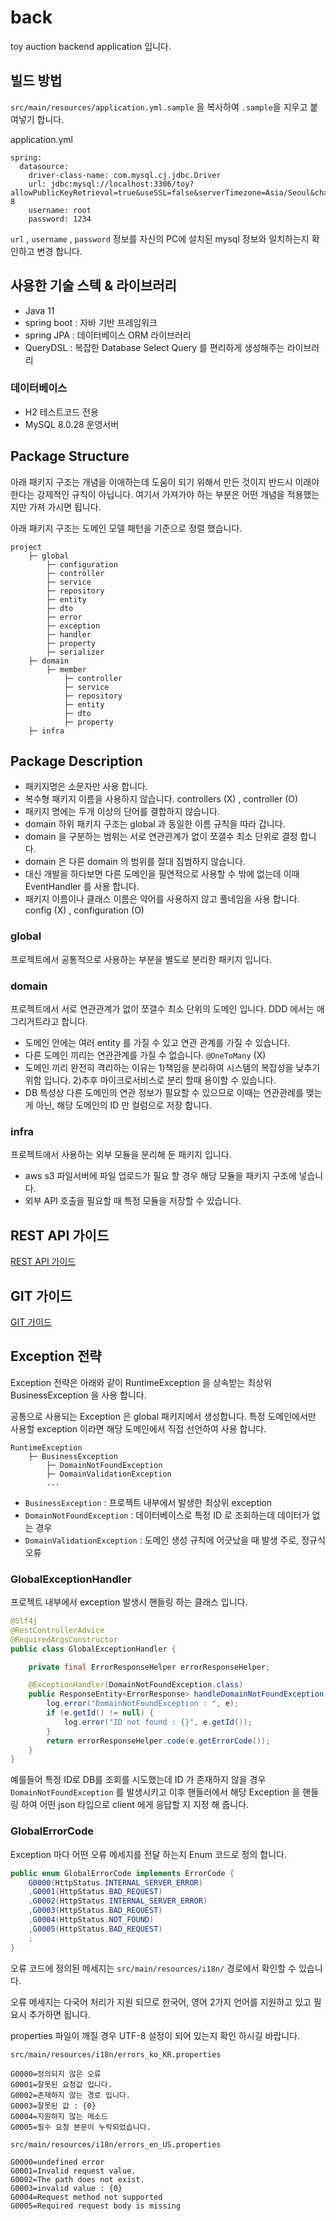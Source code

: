 # back

toy auction backend application 입니다.

## 빌드 방법
<code>src/main/resources/application.yml.sample</code> 을 복사하여 <code>.sample</code>을 지우고 붙여넣기 합니다.

application.yml
``` 
spring:
  datasource:
    driver-class-name: com.mysql.cj.jdbc.Driver
    url: jdbc:mysql://localhost:3306/toy?allowPublicKeyRetrieval=true&useSSL=false&serverTimezone=Asia/Seoul&characterEncoding=UTF-8
    username: root
    password: 1234
```

`url` , `username` , `password` 정보를 자신의 PC에 설치된 mysql 정보와 일치하는지 확인하고 변경 합니다.

## 사용한 기술 스텍 & 라이브러리

- Java 11
- spring boot : 자바 기반 프레임워크
- spring JPA : 데이터베이스 ORM 라이브러리
- QueryDSL : 복잡한 Database Select Query 를 편리하게 생성해주는 라이브러리

### 데이터베이스

- H2 테스트코드 전용
- MySQL 8.0.28 운영서버

## Package Structure

아래 패키지 구조는 개념을 이애하는데 도움이 되기 위해서 만든 것이지 반드시 이래야 한다는 강제적인 규칙이 아닙니다.
여기서 가져가야 하는 부분은 어떤 개념을 적용했는지만 가져 가시면 됩니다.

아래 패키지 구조는 도메인 모델 패턴을 기준으로 정렬 했습니다.

```
project
    ├─ global
        ├─ configuration
        ├─ controller
        ├─ service
        ├─ repository
        ├─ entity
        ├─ dto
        ├─ error
        ├─ exception
        ├─ handler
        ├─ property
        ├─ serializer
    ├─ domain
        ├─ member
            ├─ controller
            ├─ service
            ├─ repository
            ├─ entity
            ├─ dto
            ├─ property
    ├─ infra
```

## Package Description

- 패키지명은 소문자만 사용 합니다.
- 복수형 패키지 이름을 사용하지 않습니다. controllers (X) , controller (O)
- 패키지 명에는 두개 이상의 단어를 결합하지 않습니다.
- domain 하위 패키지 구조는 global 과 동일한 이름 규칙을 따라 갑니다.
- domain 을 구분하는 범위는 서로 연관관계가 없이 쪼갤수 최소 단위로 결정 합니다.
- domain 은 다른 domain 의 범위를 절대 침범하지 않습니다.
- 대신 개발을 하다보면 다른 도메인을 필연적으로 사용할 수 밖에 없는데 이때 EventHandler 를 사용 합니다.
- 패키지 이름이나 클래스 이름은 약어를 사용하지 않고 풀네임을 사용 합니다. config (X) , configuration (O)

### global

프로젝트에서 공통적으로 사용하는 부분을 별도로 분리한 패키지 입니다.

### domain

프로젝트에서 서로 연관관계가 없이 쪼갤수 최소 단위의 도메인 입니다.  DDD 에서는 애그리거트라고 합니다.

- 도메인 안에는 여러 entity 를 가질 수 있고 연관 관계를 가질 수 있습니다. 
- 다른 도메인 끼리는 연관관계를 가질 수 없습니다. <code>@OneToMany</code> (X)
- 도메인 끼리 완전히 격리하는 이유는 1)책임을 분리하여 시스템의 복잡성을 낮추기 위함 입니다. 2)추후 마이크로서비스로 분리 할때 용이할 수 있습니다.
- DB 특성상 다른 도메인의 연관 정보가 필요할 수 있으므로 이때는 연관관례를 맺는게 아닌, 해당 도메인의 ID 만 컬럼으로 저장 합니다.

### infra

프로젝트에서 사용하는 외부 모듈을 분리해 둔 패키지 입니다.

- aws s3 파일서버에 파일 업로드가 필요 할 경우 해당 모듈을 패키지 구조에 넣습니다.
- 외부 API 호출을 필요할 때 특정 모듈을 저장할 수 있습니다.

## REST API 가이드

[REST API 가이드](https://blog.gumicode.com/docs/development-guide/REST%20API%20%EA%B0%80%EC%9D%B4%EB%93%9C.html)

## GIT 가이드

[GIT 가이드](https://blog.gumicode.com/docs/development-guide/Git%20%EA%B0%80%EC%9D%B4%EB%93%9C.html)

## Exception 전략

Exception 전략은 아래와 같이 RuntimeException 을 상속받는 최상위 BusinessException 을 사용 합니다. 

공통으로 사용되는 Exception 은 global 패키지에서 생성합니다. 특정 도메인에서만 사용할 exception 이라면 해당 도메인에서 직접 선언하여 사용 합니다.

```
RuntimeException
    ├─ BusinessException
        ├─ DomainNotFoundException
        ├─ DomainValidationException
        ...
```

- <code>BusinessException</code> : 프로젝트 내부에서 발생한 최상위 exception
- <code>DomainNotFoundException</code> : 데이터베이스로 특정 ID 로 조회하는데 데이터가 없는 경우
- <code>DomainValidationException</code> : 도메인 생성 규칙에 어긋났을 때 발생 주로, 정규식 오류

### GlobalExceptionHandler

프로젝트 내부에서 exception 발생시 핸들링 하는 클래스 입니다. 

```java
@Slf4j
@RestControllerAdvice
@RequiredArgsConstructor
public class GlobalExceptionHandler {

    private final ErrorResponseHelper errorResponseHelper;

    @ExceptionHandler(DomainNotFoundException.class)
    public ResponseEntity<ErrorResponse> handleDomainNotFoundException(DomainNotFoundException e) {
        log.error("DomainNotFoundException : ", e);
        if (e.getId() != null) {
            log.error("ID not found : {}", e.getId());
        }
        return errorResponseHelper.code(e.getErrorCode());
    }
}
```

예를들어 특정 ID로 DB를 조회를 시도했는데 ID 가 존재하지 않을 경우 <code>DomainNotFoundException</code> 를 발생시키고
이후 핸들러에서 해당 Exception 을 핸들링 하여 어떤 json 타입으로 client 에게 응답할 지 지정 해 줍니다.

### GlobalErrorCode

Exception 마다 어떤 오류 메세지를 전달 하는지 Enum 코드로 정의 합니다.

```java
public enum GlobalErrorCode implements ErrorCode {
    G0000(HttpStatus.INTERNAL_SERVER_ERROR)
    ,G0001(HttpStatus.BAD_REQUEST)
    ,G0002(HttpStatus.INTERNAL_SERVER_ERROR)
    ,G0003(HttpStatus.BAD_REQUEST)
    ,G0004(HttpStatus.NOT_FOUND)
    ,G0005(HttpStatus.BAD_REQUEST)
    ;
}
```

오류 코드에 정의된 메세지는 <code>src/main/resources/i18n/</code> 경로에서 확인할 수 있습니다. 

오류 메세지는 다국어 처리가 지원 되므로 한국어, 영어 2가지 언어를 지원하고 있고 필요시 추가하면 됩니다. 

properties 파일이 깨질 경우 UTF-8 설정이 되어 있는지 확인 하시길 바랍니다.

<code>src/main/resources/i18n/errors_ko_KR.properties</code>
```properties
G0000=정의되지 않은 오류
G0001=잘못된 요청값 입니다.
G0002=존재하지 않는 경로 입니다.
G0003=잘못된 값 : {0}
G0004=지원하지 않는 메소드
G0005=필수 요청 본문이 누락되었습니다.
```

<code>src/main/resources/i18n/errors_en_US.properties</code>
```properties
G0000=undefined error
G0001=Invalid request value.
G0002=The path does not exist.
G0003=invalid value : {0}
G0004=Request method not supported
G0005=Required request body is missing
```
